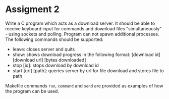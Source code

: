 # Assigment 2

Write a C program which acts as a download server. It should be able to receive keyboard input for commands and download files "simultaneously" - using sockets and polling. Program can not spawn additional processes. The following commands should be supported:

- leave: closes server and quits
- show: shows download progress in the following format: [download id] [download url] [bytes downloaded]
- stop [id]: stops download by download id
- start [url] [path]: queries server by url for file download and stores file to path

Makefile commands `run`, `command` and `send` are provided as examples of how the program can be used.
